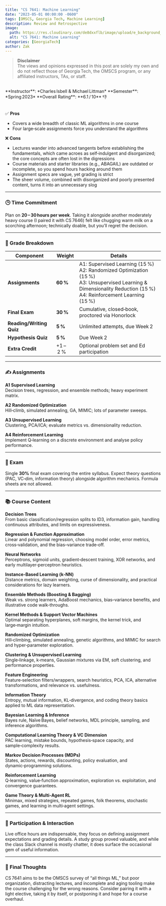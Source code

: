```yaml
---
title: "CS 7641: Machine Learning"
date: "2023-05-01 00:00:00 -0600"
tags: [OMSCS, Georgia Tech, Machine Learning]
description: Review and Retrospective
image:
  path: https://res.cloudinary.com/de8dxxflb/image/upload/e_background_removal/f_png/v1745382711/gatech_logo_q46ahl.jpg
  alt: "CS 7641: Machine Learning"
categories: [GeorgiaTech]
author: Zak
---
```


> **Disclaimer**  
> The views and opinions expressed in this post are solely my own and do not reflect those of Georgia Tech, the OMSCS program, or any affiliated instructors, TAs, or staff.

<br>
**Instructor**: *Charles Isbell & Michael Littman*  
**Semester**: *Spring 2023*  
**Overall Rating**: **6.1 / 10** 👎
<br><br>

✅ **Pros**

- Covers a wide breadth of classic ML algorithms in one course 
- Four large‑scale assignments force you understand the algorithms

❌ **Cons**

- Lectures wander into advanced tangents before establishing the fundamentals, which came acroes as self‑indulgent and disorganized; the core concepts are often lost in the digressions
- Course materials and starter libraries (e.g., ABAGAIL) are outdated or incomplete, so you spend hours hacking around them
- Assignment specs are vague, yet grading is strict 
- The sheer volume, combined with disorganized and poorly presented content, turns it into an unnecessary slog

---

### 🕒 Time Commitment

Plan on **20 – 30 hours per week**. Taking it alongside another moderately heavy course (I paired it with CS 7646) felt like chugging warm milk on a scorching afternoon; technically doable, but you’ll regret the decision.

---

### 📝 Grade Breakdown

| Component | Weight | Details |
|-----------|--------|---------|
| **Assignments** | **60 %** | A1: Supervised Learning (15 %)<br>A2: Randomized Optimization (15 %)<br>A3: Unsupervised Learning & Dimensionality Reduction (15 %)<br>A4: Reinforcement Learning (15 %) |
| **Final Exam** | **30 %** | Cumulative, closed‑book, proctored via Honorlock |
| **Reading/Writing Quiz** | **5 %** | Unlimited attempts, due Week 2 |
| **Hypothesis Quiz** | **5 %** | Due Week 2 |
| **Extra Credit** | +1 – 2 % | Optional problem set and Ed participation |

---

### ✍️ Assignments

**A1 Supervised Learning**  
Decision trees, regression, and ensemble methods; heavy experiment matrix.  

**A2 Randomized Optimization**  
Hill‑climb, simulated annealing, GA, MIMIC; lots of parameter sweeps.  

**A3 Unsupervised Learning**  
Clustering, PCA/ICA; evaluate metrics vs. dimensionality reduction.  

**A4 Reinforcement Learning**  
Implement Q‑learning on a discrete environment and analyse policy performance.

---

### 🧪 Exam

Single **30%** final exam covering the entire syllabus. Expect theory questions (PAC, VC‑dim, information theory) alongside algorithm mechanics. Formula sheets are not allowed.

---

### 📚 Course Content

**Decision Trees**  
From basic classification/regression splits to ID3, information gain, handling continuous attributes, and limits on expressiveness.

**Regression & Function Approximation**  
Linear and polynomial regression, choosing model order, error metrics, cross‑validation, and the bias–variance trade‑off.

**Neural Networks**  
Perceptrons, sigmoid units, gradient‑descent training, XOR networks, and early multilayer‑perceptron heuristics.

**Instance‑Based Learning (k‑NN)**  
Distance metrics, domain weighting, curse of dimensionality, and practical considerations for lazy learners.

**Ensemble Methods (Boosting & Bagging)**  
Weak vs. strong learners, AdaBoost mechanics, bias–variance benefits, and illustrative code walk‑throughs.

**Kernel Methods & Support Vector Machines**  
Optimal separating hyperplanes, soft margins, the kernel trick, and large‑margin intuition.

**Randomized Optimization**  
Hill‑climbing, simulated annealing, genetic algorithms, and MIMIC for search and hyper‑parameter exploration.

**Clustering & Unsupervised Learning**  
Single‑linkage, k‑means, Gaussian mixtures via EM, soft clustering, and performance properties.

**Feature Engineering**  
Feature‑selection filters/wrappers, search heuristics, PCA, ICA, alternative transformations, and relevance vs. usefulness.

**Information Theory**  
Entropy, mutual information, KL‑divergence, and coding theory basics applied to ML data representation.

**Bayesian Learning & Inference**  
Bayes rule, Naïve Bayes, belief networks, MDL principle, sampling, and inference algorithms.

**Computational Learning Theory & VC Dimension**  
PAC learning, mistake bounds, hypothesis‑space capacity, and sample‑complexity results.

**Markov Decision Processes (MDPs)**  
States, actions, rewards, discounting, policy evaluation, and dynamic‑programming solutions.

**Reinforcement Learning**  
Q‑learning, value‑function approximation, exploration vs. exploitation, and convergence guarantees.

**Game Theory & Multi‑Agent RL**  
Minimax, mixed strategies, repeated games, folk theorems, stochastic games, and learning in multi‑agent settings.


---

### 💬 Participation & Interaction

Live office hours are indispensable, they focus on defining assignment expectations and grading details. A study group proved valuable, and while the class Slack channel is mostly chatter, it does surface the occasional gem of useful information.

---

### 💭 Final Thoughts

CS 7641 aims to be the OMSCS survey of “all things ML,” but poor organization, distracting lectures, and incomplete and aging tooling make the course challenging for the wrong reasons. Consider pairing it with a light elective, taking it by itself, or postponing it and hope for a course overhaul.
